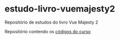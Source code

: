 # estudo-livro-vuemajesty2
Repositório de estudos do livro Vue Majesty 2

Repositório contendo os [códigos do curso](https://github.com/hootlex/the-majesty-of-vuejs-2)
